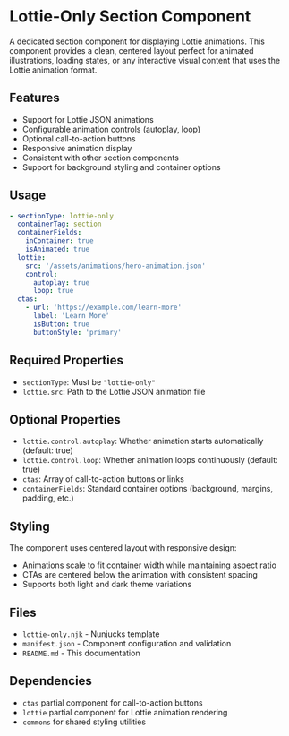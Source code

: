 # Lottie-Only Section Component

A dedicated section component for displaying Lottie animations. This component provides a clean, centered layout perfect for animated illustrations, loading states, or any interactive visual content that uses the Lottie animation format.

## Features

- Support for Lottie JSON animations
- Configurable animation controls (autoplay, loop)
- Optional call-to-action buttons
- Responsive animation display
- Consistent with other section components
- Support for background styling and container options

## Usage

```yaml
- sectionType: lottie-only
  containerTag: section
  containerFields:
    inContainer: true
    isAnimated: true
  lottie:
    src: '/assets/animations/hero-animation.json'
    control:
      autoplay: true
      loop: true
  ctas:
    - url: 'https://example.com/learn-more'
      label: 'Learn More'
      isButton: true
      buttonStyle: 'primary'
```

## Required Properties

- `sectionType`: Must be `"lottie-only"`
- `lottie.src`: Path to the Lottie JSON animation file

## Optional Properties

- `lottie.control.autoplay`: Whether animation starts automatically (default: true)
- `lottie.control.loop`: Whether animation loops continuously (default: true)
- `ctas`: Array of call-to-action buttons or links
- `containerFields`: Standard container options (background, margins, padding, etc.)

## Styling

The component uses centered layout with responsive design:

- Animations scale to fit container width while maintaining aspect ratio
- CTAs are centered below the animation with consistent spacing
- Supports both light and dark theme variations

## Files

- `lottie-only.njk` - Nunjucks template
- `manifest.json` - Component configuration and validation
- `README.md` - This documentation

## Dependencies

- `ctas` partial component for call-to-action buttons
- `lottie` partial component for Lottie animation rendering
- `commons` for shared styling utilities